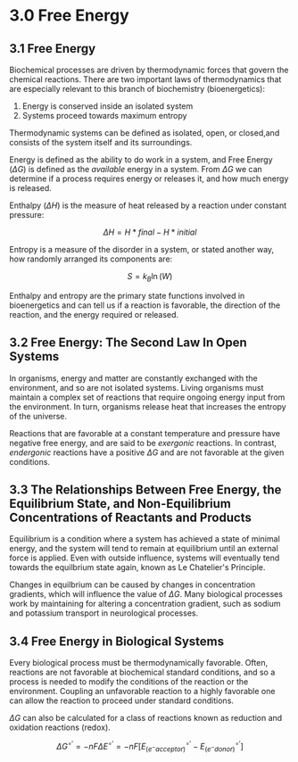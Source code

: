 # 3.0 Free Energy

## 3.1 Free Energy

Biochemical processes are driven by thermodynamic forces that govern the chemical reactions. There are two important laws of thermodynamics that are especially relevant to this branch of biochemistry (bioenergetics):

1.  Energy is conserved inside an isolated system
2.  Systems proceed towards maximum entropy

Thermodynamic systems can be defined as isolated, open, or closed,and consists of the system itself and its surroundings.

Energy is defined as the ability to do work in a system, and Free Energy ($\Delta G$) is defined as the _available_ energy in a system. From $\Delta G$ we can determine if a process requires energy or releases it, and how much energy is released.

Enthalpy ($\Delta H$) is the measure of heat released by a reaction under constant pressure:

$$\Delta H = H*{final} - H*{initial}$$

Entropy is a measure of the disorder in a system, or stated another way, how randomly arranged its components are:

$$S = k_B \ln(W)$$

Enthalpy and entropy are the primary state functions involved in bioenergetics and can tell us if a reaction is favorable, the direction of the reaction, and the energy required or released.

## 3.2 Free Energy: The Second Law In Open Systems

In organisms, energy and matter are constantly exchanged with the environment, and so are not isolated systems. Living organisms must maintain a complex set of reactions that require ongoing energy input from the environment. In turn, organisms release heat that increases the entropy of the universe.

Reactions that are favorable at a constant temperature and pressure have negative free energy, and are said to be _exergonic_ reactions. In contrast, _endergonic_ reactions have a positive $\Delta G$ and are not favorable at the given conditions.

## 3.3 The Relationships Between Free Energy, the Equilibrium State, and Non-Equilibrium Concentrations of Reactants and Products

Equilibrium is a condition where a system has achieved a state of minimal energy, and the system will tend to remain at equilibrium until an external force is applied. Even with outside influence, systems will eventually tend towards the equilbrium state again, known as Le Chatelier's Principle. 

Changes in equilbrium can be caused by changes in concentration gradients, which will influence the value of $\Delta G$. Many biological processes work by maintaining for altering a concentration gradient, such as sodium and potassium transport in neurological processes.

## 3.4 Free Energy in Biological Systems

Every biological process must be thermodynamically favorable. Often, reactions are not favorable at biochemical standard conditions, and so a process is needed to modify the conditions of the reaction or the environment. Coupling an unfavorable reaction to a highly favorable one can allow the reaction to proceed under standard conditions.

$\Delta G$ can also be calculated for a class of reactions known as reduction and oxidation reactions (redox).

$$\Delta G^{\circ\prime} = -nF\Delta E^{\circ\prime} = -nF[E^{\circ\prime}_{(e^- acceptor)} - E^{\circ\prime}_{(e^- donor)}] $$
